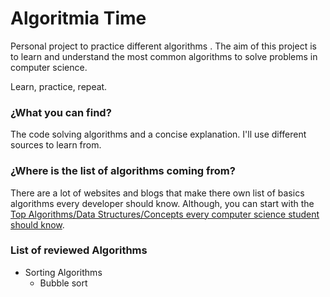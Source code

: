 # Algoritmia Time

Personal project to practice different algorithms
.
The aim of this project is to learn and understand the most common algorithms to solve problems in computer science.

Learn, practice, repeat.

### ¿What you can find?

The code solving algorithms and a concise explanation. I'll use different sources to learn from.

### ¿Where is the list of algorithms coming from?

There are a lot of websites and blogs that make there own list of
basics algorithms every developer should know. Although, you can start with the
[Top Algorithms/Data Structures/Concepts every computer science student should know](https://medium.com/techie-delight/top-algorithms-data-structures-concepts-every-computer-science-student-should-know-e0549c67b4ac).

### List of reviewed Algorithms

* Sorting Algorithms
    * Bubble sort

